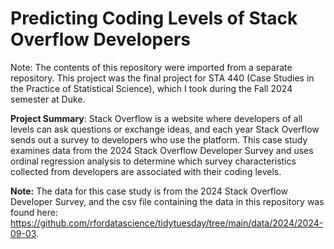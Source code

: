 # Predicting Coding Levels of Stack Overflow Developers

Note: The contents of this repository were imported from a separate repository. This project was the final project for STA 440 (Case Studies in the Practice of Statistical Science), which I took during the Fall 2024 semester at Duke.

**Project Summary**: Stack Overflow is a website where developers of all levels can ask questions or exchange ideas, and each year Stack Overflow sends out a survey to developers who use the platform. This case study examines data from the 2024 Stack Overflow Developer Survey and uses ordinal regression analysis to determine which survey characteristics collected from developers are associated with their coding levels. 

**Note:** The data for this case study is from the 2024 Stack Overflow Developer Survey, and the csv file containing the data in this repository was found here: https://github.com/rfordatascience/tidytuesday/tree/main/data/2024/2024-09-03.
